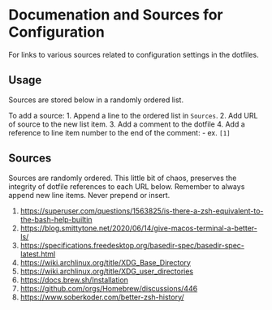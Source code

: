 # Documenation and Sources for Configuration
For links to various sources related to configuration settings in the dotfiles.

## Usage
Sources are stored below in a randomly ordered list.

To add a source:
    1. Append a line to the ordered list in `Sources`.
    2. Add URL of source to the new list item.
    3. Add a comment to the dotfile
    4. Add a reference to line item number to the end of the comment:
        - ex. `[1]`

## Sources
Sources are randomly ordered. This little bit of chaos, preserves the integrity
of dotfile references to each URL below. Remember to always append new line items.
Never prepend or insert.

1. https://superuser.com/questions/1563825/is-there-a-zsh-equivalent-to-the-bash-help-builtin
2. https://blog.smittytone.net/2020/06/14/give-macos-terminal-a-better-ls/
3. https://specifications.freedesktop.org/basedir-spec/basedir-spec-latest.html
4. https://wiki.archlinux.org/title/XDG_Base_Directory
5. https://wiki.archlinux.org/title/XDG_user_directories
6. https://docs.brew.sh/Installation
7. https://github.com/orgs/Homebrew/discussions/446
8. https://www.soberkoder.com/better-zsh-history/

